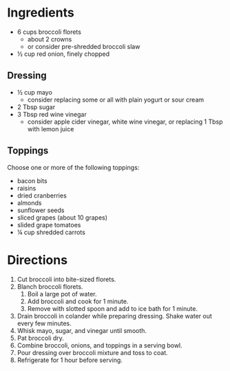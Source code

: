 # Ingredients

- 6 cups broccoli florets
    - about 2 crowns
    - or consider pre-shredded broccoli slaw
- ½ cup red onion, finely chopped

## Dressing

- ½ cup mayo
    - consider replacing some or all with plain yogurt or sour cream
- 2 Tbsp sugar
- 3 Tbsp red wine vinegar
    - consider apple cider vinegar, white wine vinegar, or replacing 1 Tbsp with lemon juice

## Toppings

Choose one or more of the following toppings:

- bacon bits
- raisins
- dried cranberries
- almonds
- sunflower seeds
- sliced grapes (about 10 grapes)
- slided grape tomatoes
- ¼ cup shredded carrots

# Directions

1. Cut broccoli into bite-sized florets.
1. Blanch broccoli florets.
    1. Boil a large pot of water.
    1. Add broccoli and cook for 1 minute.
    1. Remove with slotted spoon and add to ice bath for 1 minute.
1. Drain broccoli in colander while preparing dressing. Shake water out every few minutes.
1. Whisk mayo, sugar, and vinegar until smooth.
1. Pat broccoli dry.
1. Combine broccoli, onions, and toppings in a serving bowl.
1. Pour dressing over broccoli mixture and toss to coat.
1. Refrigerate for 1 hour before serving.
